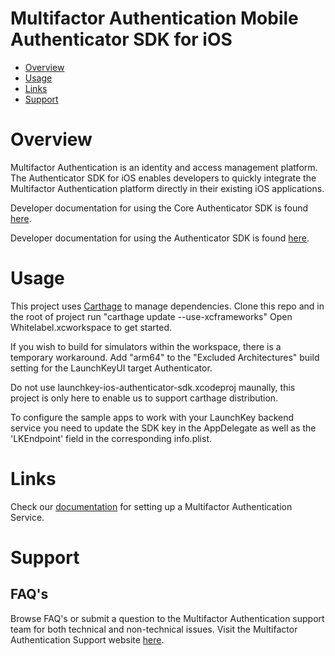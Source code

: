 # Multifactor Authentication Mobile Authenticator SDK for iOS

* [Overview](#overview)
* [Usage](#usage)
* [Links](#links)
* [Support](#support)

# <a name="overview"></a>Overview

Multifactor Authentication is an identity and access management platform. The Authenticator SDK for iOS enables developers to quickly integrate
the Multifactor Authentication platform directly in their existing iOS applications.

Developer documentation for using the Core Authenticator SDK is found [here](https://docs.launchkey.com/authenticator-sdk/core/integrate-core-authenticator-sdk.html).

Developer documentation for using the Authenticator SDK is found [here](https://docs.launchkey.com/authenticator-sdk/ui/integrate-authenticator-sdk.html).

# <a name="usage"></a>Usage

This project uses [Carthage](https://github.com/Carthage/Carthage) to manage dependencies.
Clone this repo and in the root of project run "carthage update --use-xcframeworks"
Open Whitelabel.xcworkspace to get started.

If you wish to build for simulators within the workspace, there is a temporary workaround. Add "arm64" to the "Excluded Architectures" build setting for the LaunchKeyUI target Authenticator.

Do not use launchkey-ios-authenticator-sdk.xcodeproj maunally, this project is only here to enable us to support carthage distribution.

To configure the sample apps to work with your LaunchKey backend service you need to update the SDK key in the AppDelegate as well as the 'LKEndpoint' field in the corresponding info.plist.

#  <a name="links"></a>Links

Check our [documentation](https://docs.launchkey.com/authenticator-sdk/before-you-begin.html) for setting up
a Multifactor Authentication Service.

#  <a name="support"></a>Support

## FAQ's

Browse FAQ's or submit a question to the Multifactor Authentication support team for both
technical and non-technical issues. Visit the Multifactor Authentication Support website [here](https://www.iovation.com/contact).
